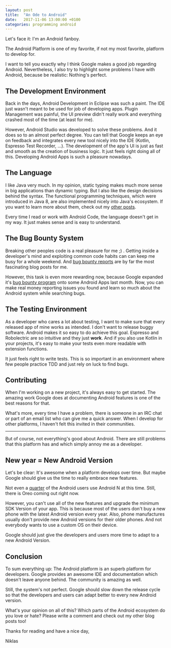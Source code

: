 ```yaml
---
layout: post
title:  "An Ode to Android"
date:   2017-11-06 13:00:00 +0100
categories: programming android
---
```

Let's face it: I'm an Android fanboy.

The Android Platform is one of my favorite, if not my most favorite, platform to develop for. 

I want to tell you exactly why I think Google makes a good job regarding Android. Nevertheless, I also try to highlight some problems I have with Android, because be realistic: Nothing's perfect.

## The Development Environment

Back in the days, Android Development in Eclipse was such a paint. The IDE just wasn't meant to be used for job of developing apps. Plugin Management was painful, the UI preview didn't really work and everything crashed most of the time (at least for me).

However, Android Studio was developed to solve these problems. And it does so to an almost perfect degree. You can tell that Google keeps an eye on feedback and integrates every new tool nicely into the IDE (Kotlin, Espresso Test Recorder, ...). The development of the app's UI is just as fast and smooth as the creation of business logic. It just feels right doing all of this. Developing Android Apps is such a pleasure nowadays.

## The Language

I like Java very much. In my opinion, static typing makes much more sense in big applications than dynamic typing. But I also like the design decisions behind the syntax. The functional programming techniques, which were introduced in Java 8, are also implemented nicely into Java's ecosystem. If you want to learn more about them, check out my [other posts][blog].

Every time I read or work with Android Code, the language doesn't get in my way. It just makes sense and is easy to understand.

## The Bug Bounty System

Breaking other peoples code is a real pleasure for me ;) . Getting inside a developer's mind and exploiting common code habits can can keep me busy for a whole weekend. And [bug bounty reports][bug] are by far the most fascinating blog posts for me.

However, this task is even more rewarding now, because Google expanded it's [bug bounty program][bounty] onto some Android Apps last month. Now, you can make real money reporting issues you found and learn so much about the Android system while searching bugs.

## The Testing Environment

As a developer who cares a lot about testing, I want to make sure that every released app of mine works as intended. I don't want to release buggy software. Android makes it so easy to do achieve this goal. Espresso and Robolectric are so intuitive and they just **work**. And if you also use Kotlin in your projects, it's easy to make your tests even more readable with extension functions.

It just feels right to write tests. This is so important in an environment where few people practice TDD and just rely on luck to find bugs.

## Contributing
When I'm working on a new project, it's always easy to get started. The amazing work Google does at documenting Android features is one of the best reasons for that.

What's more, every time I have a problem, there is someone in an IRC chat or part of an email list who can give me a quick answer. When I develop for other platforms, I haven't felt this invited in their communities.

---

But of course, not everything's good about Android. There are still problems that this platform has and which simply annoy me as a developer.

## New year = New Android Version

Let's be clear: It's awesome when a platform develops over time. But maybe Google should give us the time to really embrace new features.

Not even a [quarter][Users] of the Android users use Android N at this time. Still, there is Oreo coming out right now. 

However, you can't use all of the new features and upgrade the minimum SDK Version of your app. This is because most of the users don't buy a new phone with the latest Android version every year. Also, phone manufactures usually don't provide new Android versions for their older phones. And not everybody wants to use a custom OS on their device.

Google should just give the developers and users more time to adapt to a new Android Version.

## Conclusion

To sum everything up: The Android platform is an superb platform for developers. Google provides an awesome IDE and documentation which doesn't leave anyone behind. The community is amazing as well.

Still, the system's not perfect. Google should slow down the release cycle so that the developers and users can adapt better to every new Android version.

What's your opinion on all of this? Which parts of the Android ecosystem do you love or hate? Please write a comment and check out my other blog posts too!

Thanks for reading and have a nice day,

Niklas

[Users]: https://www.statista.com/statistics/271774/share-of-android-platforms-on-mobile-devices-with-android-os/
[blog]: https://flyingbytes.github.io/programming/java8/functional/part0/2017/01/16/Java8-Part0.html
[bug]: https://medium.freecodecamp.org/messing-with-the-google-buganizer-system-for-15-600-in-bounties-58f86cc9f9a5
[bounty]: https://www.google.com/about/appsecurity/android-rewards/
